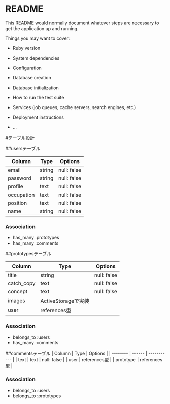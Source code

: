 # README

This README would normally document whatever steps are necessary to get the
application up and running.

Things you may want to cover:

* Ruby version

* System dependencies

* Configuration

* Database creation

* Database initialization

* How to run the test suite

* Services (job queues, cache servers, search engines, etc.)

* Deployment instructions

* ...

#テーブル設計

##usersテーブル

| Column      | Type   | Options     |
| --------    | ------ | ----------- |
| email       | string | null: false |
| password    | string | null: false |
| profile     | text   | null: false |
| occupation  | text   | null: false |
| position    | text   | null: false |
| name        | string | null: false |

### Association

- has_many :prototypes
- has_many :comments

##prototypesテーブル

| Column    | Type   | Options     |
| --------  | ------ | ----------- |
| title     | string | null: false |
| catch_copy| text   | null: false |
| concept   | text   | null: false |
| images    | ActiveStorageで実装   |
| user      | references型         |


### Association

- belongs_to :users
- has_many :comments

##commentsテーブル
| Column     | Type       | Options     |
| --------   | ------     | ----------- |
| text       | text       | null: false |
| user       | references型              |
| prototype | references型              | 


### Association

- belongs_to :users
- belongs_to :prototypes


